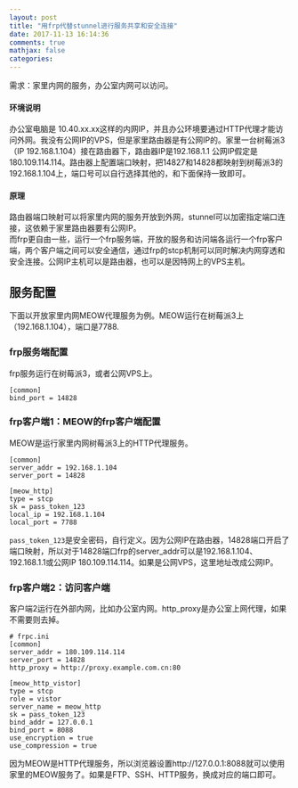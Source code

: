 ```yaml
---
layout: post
title: "用frp代替stunnel进行服务共享和安全连接"
date: 2017-11-13 16:14:36
comments: true
mathjax: false
categories: 
---
```


需求：家里内网的服务，办公室内网可以访问。

#### 环境说明

办公室电脑是 10.40.xx.xx这样的内网IP，并且办公环境要通过HTTP代理才能访问外网。我没有公网IP的VPS，但是家里路由器是有公网IP的。家里一台树莓派3（IP 192.168.1.104）接在路由器下，路由器IP是192.168.1.1 公网IP假定是180.109.114.114。路由器上配置端口映射，把14827和14828都映射到树莓派3的192.168.1.104上，端口号可以自行选择其他的，和下面保持一致即可。

<!--more-->

#### 原理

路由器端口映射可以将家里内网的服务开放到外网，stunnel可以加密指定端口连接，这依赖于家里路由器要有公网IP。  
而frp更自由一些，运行一个frp服务端，开放的服务和访问端各运行一个frp客户端，两个客户端之间可以安全通信，通过frp的stcp机制可以同时解决内网穿透和安全连接。公网IP主机可以是路由器，也可以是因特网上的VPS主机。

## 服务配置

下面以开放家里内网MEOW代理服务为例。MEOW运行在树莓派3上（192.168.1.104），端口是7788.

### frp服务端配置

frp服务运行在树莓派3，或者公网VPS上。

```
[common]
bind_port = 14828
```

### frp客户端1：MEOW的frp客户端配置

MEOW是运行家里内网树莓派3上的HTTP代理服务。

```
[common]
server_addr = 192.168.1.104
server_port = 14828

[meow_http]
type = stcp
sk = pass_token_123
local_ip = 192.168.1.104
local_port = 7788
```

`pass_token_123`是安全密码，自行定义。因为公网IP在路由器，14828端口开启了端口映射，所以对于14828端口frp的server_addr可以是192.168.1.104、192.168.1.1或公网IP 180.109.114.114。如果是公网VPS，这里地址改成公网IP。

###  frp客户端2：访问客户端

客户端2运行在外部内网，比如办公室内网。http_proxy是办公室上网代理，如果不需要则去掉。

```
# frpc.ini
[common]
server_addr = 180.109.114.114
server_port = 14828
http_proxy = http://proxy.example.com.cn:80

[meow_http_vistor]
type = stcp
role = vistor
server_name = meow_http
sk = pass_token_123
bind_addr = 127.0.0.1
bind_port = 8088
use_encryption = true
use_compression = true

```

因为MEOW是HTTP代理服务，所以浏览器设置http://127.0.0.1:8088就可以使用家里的MEOW服务了。如果是FTP、SSH、HTTP服务，换成对应的端口即可。


